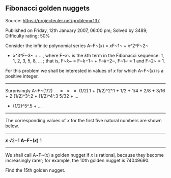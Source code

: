 Fibonacci golden nuggets
------------------------

Source: https://projecteuler.net/problem=137

Published on Friday, 12th January 2007, 06:00 pm; Solved by 3489;
Difficulty rating: 50%

Consider the infinite polynomial series A~F~(*x*) = *x*F~1~ + *x*^2^F~2~
+ *x*^3^F~3~ + ..., where F~*k*~ is the *k*th term in the Fibonacci
sequence: 1, 1, 2, 3, 5, 8, ... ; that is, F~*k*~ = F~*k*−1~ + F~*k*−2~,
F~1~ = 1 and F~2~ = 1.

For this problem we shall be interested in values of *x* for which
A~F~(*x*) is a positive integer.

  ------------------------ ------------------------ ------------------------
  Surprisingly A~F~(1/2)                             
   =                        =                        = 
  (1/2).1 + (1/2)^2^.1 +   1/2 + 1/4 + 2/8 + 3/16 + 2
  (1/2)^3^.2 + (1/2)^4^.3  5/32 + ...               
  + (1/2)^5^.5 + ...                                
  ------------------------ ------------------------ ------------------------

The corresponding values of *x* for the first five natural numbers are
shown below.

  ------------------------------------ ------------------------------------
  ***x***                              √2−1
  **A~F~(*x*)**                        1
  ------------------------------------ ------------------------------------

We shall call A~F~(*x*) a golden nugget if *x* is rational, because they
become increasingly rarer; for example, the 10th golden nugget is
74049690.

Find the 15th golden nugget.
